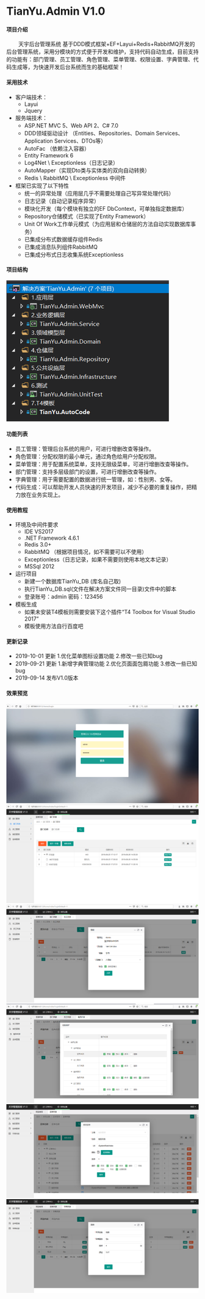 # TianYu.Admin V1.0

#### 项目介绍
&nbsp;&nbsp;&nbsp;&nbsp;&nbsp;&nbsp;&nbsp;&nbsp;天宇后台管理系统 基于DDD模式框架+EF+Layui+Redis+RabbitMQ开发的后台管理系统，采用分模块的方式便于开发和维护，支持代码自动生成，目前支持的功能有：部门管理、员工管理、角色管理、菜单管理、权限设置、字典管理、代码生成等，为快速开发后台系统而生的基础框架！
    
#### 采用技术
* 客户端技术：
	* Layui
	* Jquery
* 服务端技术：
	* ASP.NET MVC 5、Web API 2、C# 7.0
	* DDD领域驱动设计 （Entities、Repositories、Domain Services、Application Services、DTOs等）
	* AutoFac （依赖注入容器）
	* Entity Framework 6 
	* Log4Net \ Exceptionless（日志记录）
	* AutoMapper（实现Dto类与实体类的双向自动转换）
	* Redis \ RabbitMQ \ Exceptionless 中间件 	
* 框架已实现了以下特性   
	* 统一的异常处理（应用层几乎不需要处理自己写异常处理代码） 
	* 日志记录（自动记录程序异常）
	* 模块化开发（每个模块有独立的EF DbContext，可单独指定数据库）
	* Repository仓储模式（已实现了Entity Framework）
	* Unit Of Work工作单元模式（为应用层和仓储层的方法自动实现数据库事务）
	* 已集成分布式数据缓存组件Redis  
	* 已集成消息队列组件RabbitMQ  
	* 已集成分布式日志收集系统Exceptionless 	
    
#### 项目结构
![](file/QQ图片20190914161942.png "项目结构")

#### 功能列表
* 员工管理：管理后台系统的用户，可进行增删改查等操作。
* 角色管理：分配权限的最小单元，通过角色给用户分配权限。
* 菜单管理：用于配置系统菜单，支持无限级菜单，可进行增删改查等操作。
* 部门管理：支持多层级部门的设置，可进行增删改查等操作。
* 字典管理：用于需要配置的数据进行统一管理，如：性别男、女等。
* 代码生成：可以帮助开发人员快速的开发项目，减少不必要的重复操作，把精力放在业务实现上。 

#### 使用教程
* 环境及中间件要求
    * IDE VS2017
    * .NET Framework 4.6.1
    * Redis 3.0+
    * RabbitMQ （根据项目情况，如不需要可以不使用）
    * Exceptionless（日志记录，如果不需要则使用本地文本记录）
    * MSSql 2012
* 运行项目
    * 新建一个数据库TianYu_DB (库名自己取)
    * 执行TianYu_DB.sql(文件在解决方案文件同一目录)文件中的脚本
    * 登录账号：admin 密码：123456
* 模板生成
    * 如果未安装T4模板则需要安装下这个插件“T4 Toolbox for Visual Studio 2017”
    * 模板使用方法自行百度吧
    
#### 更新记录
* 2019-10-01 更新 1.优化菜单图标设置功能 2.修改一些已知bug
* 2019-09-21 更新 1.新增字典管理功能 2.优化页面面包屑功能 3.修改一些已知bug
* 2019-09-14 发布V1.0版本

#### 效果预览
![](file/img1.png "效果预览图")
![](file/img2.png "效果预览图")
![](file/img3.png "效果预览图")
![](file/img4.png "效果预览图")
![](file/img5.png "效果预览图")
![](file/img6.png "效果预览图")
